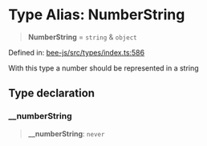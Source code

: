 # Type Alias: NumberString

> **NumberString** = `string` & `object`

Defined in: [bee-js/src/types/index.ts:586](https://github.com/ethersphere/bee-js/blob/3abbe2b1b264d6b586511a56e93badb2236bd09d/src/types/index.ts#L586)

With this type a number should be represented in a string

## Type declaration

### \_\_numberString

> **\_\_numberString**: `never`
